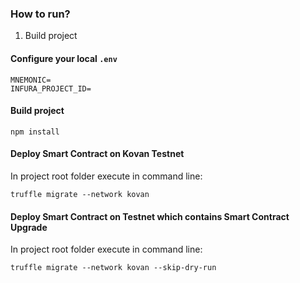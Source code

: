 ### How to run?

1. Build project

#### Configure your local `.env`

```properties
MNEMONIC=
INFURA_PROJECT_ID=
``` 

#### Build project

`npm install`

#### Deploy Smart Contract on Kovan Testnet

In project root folder execute in command line:

`truffle migrate --network kovan`

#### Deploy Smart Contract on Testnet which contains Smart Contract Upgrade

In project root folder execute in command line:

`truffle migrate --network kovan --skip-dry-run`


